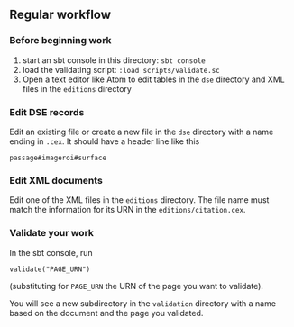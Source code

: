 ## Regular workflow



### Before beginning work

1. start an sbt console in this directory:  `sbt console`
2. load the validating script:  `:load scripts/validate.sc`
3. Open a text editor like Atom to edit tables in the `dse` directory and XML files in the `editions` directory

### Edit DSE records

Edit an existing file or create a new file in the `dse` directory with a name ending in `.cex`.  It should have a header line like this

    passage#imageroi#surface


### Edit XML documents

Edit one of the XML files in the `editions` directory.  The file name must match the information for its URN in the `editions/citation.cex`.

### Validate your work

In the sbt console, run

    validate("PAGE_URN")

(substituting for `PAGE_URN` the URN of the page you want to validate).

You will see a new subdirectory in the `validation` directory with a name based on the document and the page you validated.
